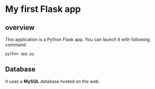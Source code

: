 # My first Flask app

## overview

This application is a Python Flask app. You can launch it with following command:

```bash
python app.py
```

## Database

It uses a **MySQL** database hosted on the web.
